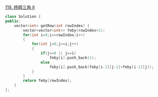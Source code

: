 [119. 杨辉三角 II](https://leetcode-cn.com/problems/pascals-triangle-ii/)

```cpp
class Solution {
public:
    vector<int> getRow(int rowIndex) {
        vector<vector<int>> feby(rowIndex+1);
        for(int i=0;i<=rowIndex;i++)
        {
            for(int j=0;j<=i;j++)
            {
                if(j==0 || j==i)
                    feby[i].push_back(1);
                else
                    feby[i].push_back(feby[i-1][j-1]+feby[i-1][j]);
            }
        }
        return feby[rowIndex];
    }
};
```
